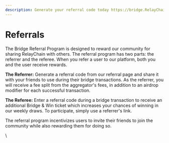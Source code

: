 ```yaml
---
description: Generate your referral code today https://bridge.RelayChain.com/referral
---
```


# Referrals

The Bridge Referral Program is designed to reward our community for sharing RelayChain with others. The referral program has two parts: the referrer and the referee. When you refer a user to our platform, both you and the user receive rewards.&#x20;

**The Referrer:** Generate a referral code from our referral page and share it with your friends to use during their bridge transactions. As the referrer, you will receive a fee split from the aggregator's fees, in addition to an airdrop modifier for each successful transaction.&#x20;

**The Referee:** Enter a referral code during a bridge transaction to receive an additional Bridge & Win ticket which increases your chances of winning in our weekly draws. To participate, simply use a referrer's link.

The referral program incentivizes users to invite their friends to join the community while also rewarding them for doing so.&#x20;

\
